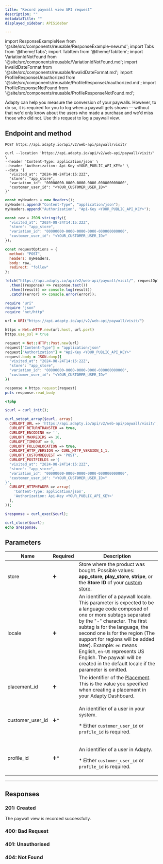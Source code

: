 ```yaml
---
title: "Record paywall view API request"
description: ""
metadataTitle: ""
displayed_sidebar: APISidebar

---
```


import ResponseExampleNew from '@site/src/components/reusable/ResponseExample-new.md';
import Tabs from '@theme/Tabs';
import TabItem from '@theme/TabItem'; 
import VariationIdNotFound from '@site/src/components/reusable/VariationIdNotFound.md';
import InvalidDateFormat from '@site/src/components/reusable/InvalidDateFormat.md';
import ProfileResponseUnauthorized from '@site/src/components/reusable/ProfileResponseUnauthorized.md';
import ProfileResponseNotFound from '@site/src/components/reusable/ProfileResponseNotFound.md';

Adapty can help you measure the conversion of your paywalls. However, to do so, it is required for you to log when a paywall gets shown — without that we'd only know about the users who made a purchase and we'd miss those who did not. Use this request to log a paywall view.

## Endpoint and method

```text showLineNumbers
POST https://api.adapty.io/api/v2/web-api/paywall/visit/
```

<Tabs> 
<TabItem value="shell" label="cURL" default>  

```shell showLineNumbers
curl --location 'https://api.adapty.io/api/v2/web-api/paywall/visit/' \
--header 'Content-Type: application/json' \
--header 'Authorization: Api-Key <YOUR_PUBLIC_API_KEY>' \
--data '{
  "visited_at": "2024-08-24T14:15:22Z",
  "store": "app_store",
  "variation_id": "00000000-0000-0000-0000-000000000000",
  "customer_user_id": "<YOUR_CUSTOMER_USER_ID>"
}'
```

</TabItem>  
<TabItem value="javascript" label="JavaScript" default>   

```javascript showLineNumbers
const myHeaders = new Headers();
myHeaders.append("Content-Type", "application/json");
myHeaders.append("Authorization", "Api-Key <YOUR_PUBLIC_API_KEY>");

const raw = JSON.stringify({
  "visited_at": "2024-08-24T14:15:22Z",
  "store": "app_store",
  "variation_id": "00000000-0000-0000-0000-000000000000",
  "customer_user_id": "<YOUR_CUSTOMER_USER_ID>"
});

const requestOptions = {
  method: "POST",
  headers: myHeaders,
  body: raw,
  redirect: "follow"
};

fetch("https://api.adapty.io/api/v2/web-api/paywall/visit/", requestOptions)
  .then((response) => response.text())
  .then((result) => console.log(result))
  .catch((error) => console.error(error));
```

</TabItem>  
<TabItem value="ruby" label="Ruby" default>

```ruby showLineNumbers
require "uri"
require "json"
require "net/http"

url = URI("https://api.adapty.io/api/v2/web-api/paywall/visit/")

https = Net::HTTP.new(url.host, url.port)
https.use_ssl = true

request = Net::HTTP::Post.new(url)
request["Content-Type"] = "application/json"
request["Authorization"] = "Api-Key <YOUR_PUBLIC_API_KEY>"
request.body = JSON.dump({
  "visited_at": "2024-08-24T14:15:22Z",
  "store": "app_store",
  "variation_id": "00000000-0000-0000-0000-000000000000",
  "customer_user_id": "<YOUR_CUSTOMER_USER_ID>"
})

response = https.request(request)
puts response.read_body
```

</TabItem>   
<TabItem value="php" label="PHP" default>

```php showLineNumbers
<?php

$curl = curl_init();

curl_setopt_array($curl, array(
  CURLOPT_URL => 'https://api.adapty.io/api/v2/web-api/paywall/visit/',
  CURLOPT_RETURNTRANSFER => true,
  CURLOPT_ENCODING => '',
  CURLOPT_MAXREDIRS => 10,
  CURLOPT_TIMEOUT => 0,
  CURLOPT_FOLLOWLOCATION => true,
  CURLOPT_HTTP_VERSION => CURL_HTTP_VERSION_1_1,
  CURLOPT_CUSTOMREQUEST => 'POST',
  CURLOPT_POSTFIELDS =>'{
  "visited_at": "2024-08-24T14:15:22Z",
  "store": "app_store",
  "variation_id": "00000000-0000-0000-0000-000000000000",
  "customer_user_id": "<YOUR_CUSTOMER_USER_ID>"
}',
  CURLOPT_HTTPHEADER => array(
    'Content-Type: application/json',
    'Authorization: Api-Key <YOUR_PUBLIC_API_KEY>'
  ),
));

$response = curl_exec($curl);

curl_close($curl);
echo $response;
```

</TabItem>  
</Tabs>

## Parameters

| Name             | Required           | Description                                                  |
| ---------------- | ------------------ | ------------------------------------------------------------ |
| store            | :heavy_plus_sign:  | Store where the product was bought. Possible values: **app_store**, **play_store**, **stripe**, or the **Store ID** of your [custom store](https://dev-docs.adapty.io/docs/initial-custom). |
| locale           | :heavy_plus_sign:  | An identifier of a paywall locale. This parameter is expected to be a language code composed of one or more subtags separated by the "-" character. The first subtag is for the language, the second one is for the region (The support for regions will be added later).  Example: `en` means English, `en-US` represents US English. The paywall will be created in the default locale if the parameter is omitted. |
| placement_id     | :heavy_plus_sign:  | The identifier of the [Placement](https://adapty.io/docs/placements). This is the value you specified when creating a placement in your Adapty Dashboard. |
| customer_user_id | :heavy_plus_sign:* | <p>An identifier of a user in your system.</p><p>* Either `customer_user_id` or `profile_id` is required.</p> |
| profile_id       | :heavy_plus_sign:* | <p>An identifier of a user in Adapty. </p><p>* Either `customer_user_id` or `profile_id` is required.</p> |

---

## Responses

### 201: Created

The paywall view is recorded successfully.

### 400: Bad Request

<InvalidDateFormat />

### 401: Unauthorised

<ProfileResponseUnauthorized />

### 404: Not Found

<ProfileResponseNotFound />
